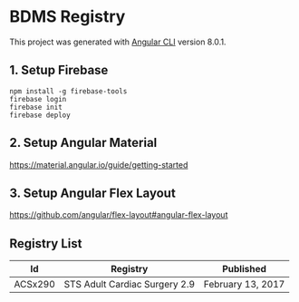 # BDMS Registry

This project was generated with [Angular CLI](https://github.com/angular/angular-cli) version 8.0.1.

## 1. Setup Firebase

```node
npm install -g firebase-tools
firebase login
firebase init
firebase deploy
```

## 2. Setup Angular Material

<https://material.angular.io/guide/getting-started>

## 3. Setup Angular Flex Layout

<https://github.com/angular/flex-layout#angular-flex-layout>

## Registry List

| Id      | Registry                      | Published         |
|---------|-------------------------------|-------------------|
| ACSx290 | STS Adult Cardiac Surgery 2.9 | February 13, 2017 |
